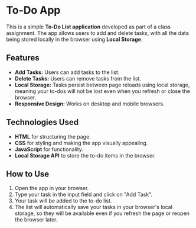 # To-Do App

This is a simple **To-Do List application** developed as part of a class assignment. The app allows users to add and delete tasks, with all the data being stored locally in the browser using **Local Storage**.

## Features
- **Add Tasks:** Users can add tasks to the list.
- **Delete Tasks:** Users can remove tasks from the list.
- **Local Storage:** Tasks persist between page reloads using local storage, meaning your to-dos will not be lost even when you refresh or close the browser.
- **Responsive Design:** Works on desktop and mobile browsers.

## Technologies Used
- **HTML** for structuring the page.
- **CSS** for styling and making the app visually appealing.
- **JavaScript** for functionality.
- **Local Storage API** to store the to-do items in the browser.

## How to Use
1. Open the app in your browser.
2. Type your task in the input field and click on "Add Task".
3. Your task will be added to the to-do list.
4. The list will automatically save your tasks in your browser's local storage, so they will be available even if you refresh the page or reopen the browser later.
